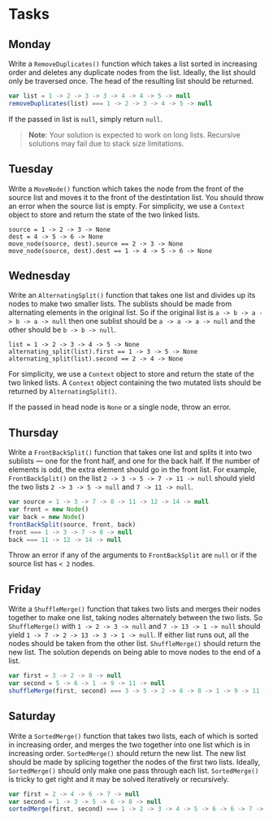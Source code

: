 # Tasks

## Monday

Write a `RemoveDuplicates()` function which takes a list sorted in increasing order and deletes any duplicate nodes from the list. Ideally, the list should only be traversed once. The head of the resulting list should be returned.

```js
var list = 1 -> 2 -> 3 -> 3 -> 4 -> 4 -> 5 -> null
removeDuplicates(list) === 1 -> 2 -> 3 -> 4 -> 5 -> null
```

If the passed in list is `null`, simply return `null`.

> **Note**: Your solution is expected to work on long lists. Recursive solutions may fail due to stack size limitations.

## Tuesday

Write a `MoveNode()` function which takes the node from the front of the source list and moves it to the front of the destintation list. You should throw an error when the source list is empty. For simplicity, we use a `Context` object to store and return the state of the two linked lists.

```text
source = 1 -> 2 -> 3 -> None
dest = 4 -> 5 -> 6 -> None
move_node(source, dest).source == 2 -> 3 -> None
move_node(source, dest).dest == 1 -> 4 -> 5 -> 6 -> None
```

## Wednesday

Write an `AlternatingSplit()` function that takes one list and divides up its nodes to make two smaller lists. The sublists should be made from alternating elements in the original list. So if the original list is `a -> b -> a -> b -> a -> null` then one sublist should be `a -> a -> a -> null` and the other should be `b -> b -> null`.

```text
list = 1 -> 2 -> 3 -> 4 -> 5 -> None
alternating_split(list).first == 1 -> 3 -> 5 -> None
alternating_split(list).second == 2 -> 4 -> None
```

For simplicity, we use a `Context` object to store and return the state of the two linked lists. A `Context` object containing the two mutated lists should be returned by `AlternatingSplit()`.

If the passed in head node is `None` or a single node, throw an error.

## Thursday

Write a `FrontBackSplit()` function that takes one list and splits it into two sublists — one for the front half, and one for the back half. If the number of elements is odd, the extra element should go in the front list. For example, `FrontBackSplit()` on the list `2 -> 3 -> 5 -> 7 -> 11 -> null` should yield the two lists `2 -> 3 -> 5 -> null` and `7 -> 11 -> null`.

```js
var source = 1 -> 3 -> 7 -> 8 -> 11 -> 12 -> 14 -> null
var front = new Node()
var back = new Node()
frontBackSplit(source, front, back)
front === 1 -> 3 -> 7 -> 8 -> null
back === 11 -> 12 -> 14 -> null
```

Throw an error if any of the arguments to `FrontBackSplit` are `null` or if the source list has `< 2` nodes.

## Friday

Write a `ShuffleMerge()` function that takes two lists and merges their nodes together to make one list, taking nodes alternately between the two lists. So `ShuffleMerge()` with `1 -> 2 -> 3 -> null` and `7 -> 13 -> 1 -> null` should yield `1 -> 7 -> 2 -> 13 -> 3 -> 1 -> null`. If either list runs out, all the nodes should be taken from the other list. `ShuffleMerge()` should return the new list. The solution depends on being able to move nodes to the end of a list.

```js
var first = 3 -> 2 -> 8 -> null
var second = 5 -> 6 -> 1 -> 9 -> 11 -> null
shuffleMerge(first, second) === 3 -> 5 -> 2 -> 6 -> 8 -> 1 -> 9 -> 11 -> null
```

## Saturday

Write a `SortedMerge()` function that takes two lists, each of which is sorted in increasing order, and merges the two together into one list which is in increasing order. `SortedMerge()` should return the new list. The new list should be made by splicing together the nodes of the first two lists. Ideally, `SortedMerge()` should only make one pass through each list. `SortedMerge()` is tricky to get right and it may be solved iteratively or recursively.

```js
var first = 2 -> 4 -> 6 -> 7 -> null
var second = 1 -> 3 -> 5 -> 6 -> 8 -> null
sortedMerge(first, second) === 1 -> 2 -> 3 -> 4 -> 5 -> 6 -> 6 -> 7 -> 8 -> null
```

